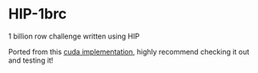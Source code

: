 # HIP-1brc
1 billion row challenge written using HIP

Ported from this [cuda implementation](https://github.com/tspeterkim/cuda-1brc), highly recommend checking it out and testing it! 
